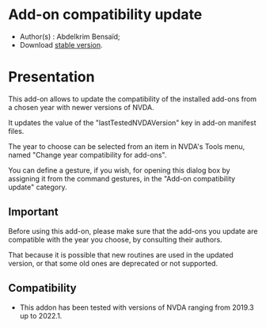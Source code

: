 # Add-on compatibility update

* Author(s) : Abdelkrim Bensaïd;
* Download [stable version][1].


# Presentation #

This add-on allows to update the compatibility of the installed add-ons from a chosen year with newer versions of NVDA.

It updates the value of the "lastTestedNVDAVersion" key in add-on manifest files.

The year to choose can be selected from an item in NVDA's Tools menu, named "Change year compatibility for add-ons".

You can define a gesture, if you wish, for opening this dialog box by assigning it from the command gestures, in the "Add-on compatibility update" category.

## Important ##

Before using this add-on, please make sure that the add-ons you update are compatible with the year you choose, by consulting their authors.

That because it is possible that new routines are used in the updated version, or that some old ones are deprecated or not supported.

## Compatibility ##

* This addon has been tested with versions of NVDA ranging from 2019.3 up to 2022.1.


[1]: https://github.com/abdel792/addonCompatibilityUpdate/releases/download/v22.12/addonCompatibilityUpdate-22.12.nvda-addon